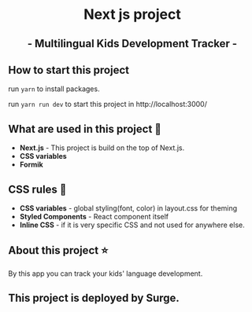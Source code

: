 <h1 align="center">
  Next js project
</h1>
<h2 align="center">
  - Multilingual Kids Development Tracker -
</h2>

## How to start this project

run `yarn` to install packages.

run `yarn run dev` to start this project in http://localhost:3000/

## What are used in this project :game_die:

- **Next.js** - This project is build on the top of Next.js.
- **CSS variables**
- **Formik**

## CSS rules :bouquet:

- **CSS variables** - global styling(font, color) in layout.css for theming
- **Styled Components** - React component itself
- **Inline CSS** - if it is very specific CSS and not used for anywhere else.

## About this project :star:

By this app you can track your kids' language development.

## This project is deployed by Surge.
